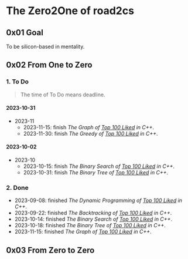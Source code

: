 # The Zero2One of road2cs

## 0x01 Goal

To be silicon-based in mentality.

## 0x02 From One to Zero

### 1. To Do

> The time of To Do means deadline.

#### 2023-10-31

- 2023-11
  - 2023-11-15: finish *The Graph of [*Top 100 Liked*](https://leetcode.com/studyplan/top-100-liked/) in C++*.
  - 2023-11-30: finish *The Greedy of [*Top 100 Liked*](https://leetcode.com/studyplan/top-100-liked/) in C++*.

#### 2023-10-02

- 2023-10
  - 2023-10-15: finish *The Binary Search of [*Top 100 Liked*](https://leetcode.com/studyplan/top-100-liked/) in C++*.
  - 2023-10-31: finish *The Binary Tree of [*Top 100 Liked*](https://leetcode.com/studyplan/top-100-liked/) in C++*.

### 2. Done

- 2023-09-08: finished *The Dynamic Programming of [*Top 100 Liked*](https://leetcode.com/studyplan/top-100-liked/) in C++*.
- 2023-09-22: finished *The Backtracking of [*Top 100 Liked*](https://leetcode.com/studyplan/top-100-liked/) in C++*.
- 2023-10-14: finished *The Binary Search of [*Top 100 Liked*](https://leetcode.com/studyplan/top-100-liked/) in C++*.
- 2023-10-18: finished *The Binary Tree of [*Top 100 Liked*](https://leetcode.com/studyplan/top-100-liked/) in C++*.
- 2023-11-15: finished *The Graph of [*Top 100 Liked*](https://leetcode.com/studyplan/top-100-liked/) in C++*.

## 0x03 From Zero to Zero

